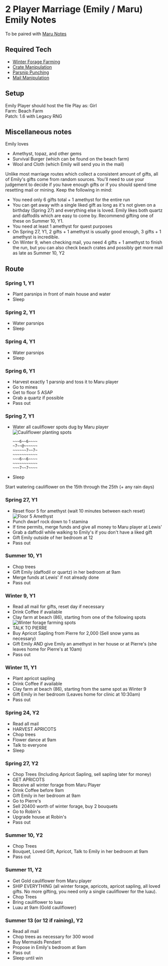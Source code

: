 # 2 Player Marriage (Emily / Maru) Emily Notes

To be paired with [Maru Notes](./stardew_marriage_2p_intermediate_maru.md)

## Required Tech
- [Winter Forage Farming](../../../tech/winter_forage_farming.md)
- [Crate Manipulation](../../../tech/crate_manipulation.md)
- [Parsnip Punching](../../../tech/parsnip_punching.md)
- [Mail Manipulation](../../../tech/mail_manipulation.md)

## Setup

Emily Player should host the file
Play as: Girl  
Farm: Beach Farm  
Patch: 1.6 with Legacy RNG  

## Miscellaneous notes

Emily loves
- Amethyst, topaz, and other gems
- Survival Burger (which can be found on the beach farm)
- Wool and Cloth (which Emily will send you in the mail)

Unlike most marriage routes which collect a consistent amount of gifts, all of Emily's gifts come from random sources. You'll need to use your judgement to decide if you have enough gifts or if you should spend time resetting mail or mining. Keep the following in mind:

- You need only 6 gifts total + 1 amethyst for the entire run
- You can get away with a single liked gift as long as it's not given on a birthday (Spring 27) and everything else is loved. Emily likes both quartz and daffodils which are easy to come by. Recommend gifting one of these on Summer 10, Y1.
- You need at least 1 amethyst for quest purposes
- On Spring 27, Y1, 2 gifts + 1 amethyst is usually good enough, 3 gifts + 1 amethyst is incredible.
- On Winter 9, when checking mail, you need 4 gifts + 1 amethyst to finish the run, but you can also check beach crates and possibly get more mail as late as Summer 10, Y2

## Route

### Spring 1, Y1
- Plant parsnips in front of main house and water
- Sleep

### Spring 2, Y1
- Water parsnips
- Sleep

### Spring 4, Y1
- Water parsnips
- Sleep

### Spring 6, Y1
- Harvest exactly 1 parsnip and toss it to Maru player
- Go to mines
- Get to floor 5 ASAP
- Grab a quartz if possible
- Pass out

### Spring 7, Y1
- Water all cauliflower spots dug by Maru player
  ![Cauliflower planting spots](../../../img/multi_2p_emily_maru_crop_manip.png)
  ```
  ~~~6~~6~~~~
  ~7~~@~~~~~~
  ~~~~~~7~~7~
  ~~~~~~~~~~~
  ~~~6~~6~~~~
  ~~~~~~~~~~~
  ~~~7~~7~~~~
  ```
- Sleep


Start watering cauliflower on the 15th through the 25th (+ any rain days)

### Spring 27, Y1
- Reset floor 5 for amethyst (wait 10 minutes between each reset)
  ![Floor 5 Amethyst](../../../img/day_27_amethyst.png)
- Punch dwarf rock down to 1 stamina
- If time permits, merge funds and give all money to Maru player at Lewis'
- Grab a daffodil while walking to Emily's if you don't have a liked gift
- Gift Emily outside of her bedroom at 12
- Pass out

### Summer 10, Y1
- Chop trees
- Gift Emily (daffodil or quartz) in her bedroom at 9am
- Merge funds at Lewis' if not already done
- Pass out

### Winter 9, Y1
- Read all mail for gifts, reset day if necessary
- Drink Coffee if available
- Clay farm at beach (86), starting from one of the following spots
  ![Winter forage farming spots](../../../img/multi_2p_emily_maru_winter_forage.png)
- TALK TO PIERRE
- Buy Apricot Sapling from Pierre for 2,000 (Sell snow yams as necessary)
- Gift Emily AND give Emily an amethyst in her house or at Pierre's (she leaves home for Pierre's at 10am)
- Pass out

### Winter 11, Y1
- Plant apricot sapling
- Drink Coffee if available
- Clay farm at beach (86), starting from the same spot as Winter 9
- Gift Emily in her bedroom (Leaves home for clinic at 10:30am)
- Pass out

### Spring 24, Y2
- Read all mail
- HARVEST APRICOTS
- Chop trees
- Flower dance at 9am
- Talk to everyone
- Sleep

### Spring 27, Y2
- Chop Trees (Including Apricot Sapling, sell sapling later for money)
- GET APRICOTS
- Receive all winter forage from Maru Player
- Drink Coffee before 9am
- Gift Emily in her bedroom at 9am
- Go to Pierre's
- Sell 20400 worth of winter forage, buy 2 bouquets
- Go to Robin's
- Upgrade house at Robin's
- Pass out

### Summer 10, Y2
- Chop Trees
- Bouquet, Loved Gift, Apricot, Talk to Emily in her bedroom at 9am
- Pass out

### Summer 11, Y2
- Get Gold cauliflower from Maru player
- SHIP EVERYTHING (all winter forage, apricots, apricot sapling, all loved gifts. No more gifting, you need only a single cauliflower for the luau).
- Chop Trees
- Bring cauliflower to luau
- Luau at 9am (Gold cauliflower)

### Summer 13 (or 12 if raining), Y2
- Read all mail
- Chop trees as necessary for 300 wood
- Buy Mermaids Pendant
- Propose in Emily's bedroom at 9am
- Pass out
- Sleep until win
